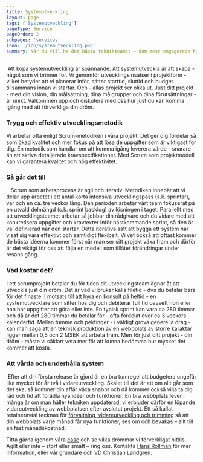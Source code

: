 ```yaml
---
title: Systemutveckling
layout: page
tags: ['Systemutveckling']
pageType: Service
pageOrder: 2
subpages: 'services'
icon: '/ico/systemutveckling.png'
summary: När du vill ha det bästa teknikteamet – dom mest engagerade hjärnorna – och den senaste kunskapen - samlat i ett och samma team, då ska just ditt projekt genomföras tillsammans med oss på Iteam. Vi bygger det system som du behöver, det verktyget som du ser framför dig – precis så som du vill ha det. Vare sig det handlar om en ny webb, en webbutik, ett forum eller verksamhetsvertyg som molntjänst så kan vi bygga det åt dig. Vi utvecklar webbplatsen och tjänsten som utgör drivkraften i din affärsverksamhet.
---
```


<img src="/ico/systemutveckling.png" class="operations-icon" alt=""> Att köpa systemutveckling är spännande. Att systemutveckla är att skapa - något som vi brinner för. Vi genomför utvecklingsinsatser i projektform - vilket betyder att vi planerar inför, sätter starttid, sluttid och budget tillsammans innan vi startar. Och - allas projekt ser olika ut. Just ditt projekt - med din vision, din målsättning, dina målgrupper och dina förutsättningar - är unikt. Välkommen upp och diskutera med oss hur just du kan komma igång med att förverkliga din dröm.

### Trygg och effektiv utvecklingsmetodik 
Vi arbetar ofta enligt Scrum-metodiken i våra projekt. Det ger dig fördelar så som ökad kvalitet och mer fokus på att lösa de uppgifter som är viktigast för dig. En metodik som handlar om att komma igång leverera värde - snarare än att skriva detaljerade kravspecifikationer. Med Scrum som projektmodell kan vi garantera kvalitet och hög effektivitet. 

### Så går det till
<img src="/ico/iteration.png" class="operations-icon" alt=""> <img src="/ico/iteration.png" class="operations-icon" alt=""> <img src="/ico/iteration.png" class="operations-icon" alt=""> Scrum som arbetsprocess är agil och iterativ. Metodiken innebär att vi delar upp arbetet i ett antal korta intensiva utvecklingspass (s.k. sprintar), var och en ca. tre veckor lång. Den perioden arbetar vårt team fokuserat på en utvald delmängd (s.k. sprint backlog) av lösningen i taget. Parallellt med att utvecklingsteamet arbetar så jobbar din rådgivare och du vidare med att konkretisera uppgifter och kravtexter inför nästkommande sprint, så den är väl definierad när den startar. Detta iterativa sätt att bygga ett system har visat sig vara effektivt och samtidigt flexibelt. Vi vet också att oftast kommer de bästa idéerna kommer först när man ser sitt projekt växa fram och därför är det viktigt för oss att följa en modell som tillåter förändringar under resans gång.

### Vad kostar det?
I ett scrumprojekt betalar du för tiden dit utvecklingsteam ägnar åt att utveckla just din dröm. Det är vad vi brukar kalla filétid - dvs du betalar bara för det finaste. I motsats till att hyra en konsult på heltid - en systemutvecklare som sitter hos dig och debiterar full tid oavsett hon eller han har uppgifter att göra eller inte. En typisk sprint kan vara ca 280 timmar och då är det 280 timmar du betalar för - ofta fördelat över ca 3 veckors kalendertid. Mellan tumme och pekfinger - i väldigt grova generella drag - kan man säga att en teknisk produktion av en webbplats av större karaktär ligger mellan 0,5 och 2 MSEK att arbeta fram. Men för just ditt projekt - din dröm - måste vi såklart veta mer för att kunna bedömma hur mycket det kommer att kosta. 

### Att vårda och underhålla system
<img src="/ico/retainer.png" class="operations-icon" alt=""> Efter att din första release är gjord är en bra tumregel att budgetera ungefär lika mycket för år två i vidareutveckling. Skälet till det är att om allt går som det ska, så kommer din affär växa snabbt och då kommer också vilja ta dig råd och tid att förädla nya idéer och funktioner.  En bra webbplats lever i många år om man håller tekniken uppdaterad, vi erbjuder därför en löpande vidareutveckling av webbplatsen efter avslutat projekt. Ett så kallat retaineravtal tecknas för [förvaltning, vidareutveckling och trimming](/services/operations#Systemförvaltning) så att din webbplats varje månad får nya funktioner, ses om och bevakas – allt till en fast månadskostnad.



Titta gärna igenom våra [case](/sections/case) och se vilka drömmar vi förverkligat hittils. Agilt eller inte – stort eller smått – ring oss. Kontakta [Hans Rollman](mailto:hans.rollman@iteam.se) för mer information, eller vår grundare och VD [Christian Landgren](mailto:christian.landgren@iteam.se).